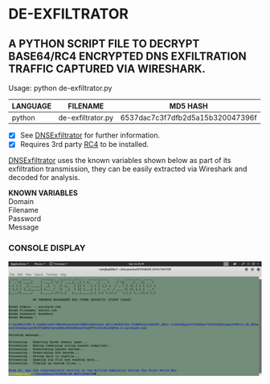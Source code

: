 # DE-EXFILTRATOR
## A PYTHON SCRIPT FILE TO DECRYPT BASE64/RC4 ENCRYPTED DNS EXFILTRATION TRAFFIC CAPTURED VIA WIRESHARK.

Usage: python de-exfiltrator.py

| LANGUAGE | FILENAME          | MD5 HASH                         |
|------    |------             | -------                          |
| python   | de-exfiltrator.py | 6537dac7c3f7dfb2d5a15b320047396f |

- [x] See [DNSExfiltrator](https://github.com/Arno0x/DNSExfiltrator) for further information.
- [x] Requires 3rd party [RC4](https://pypi.org/project/arc4/) to be installed.

[DNSExfiltrator](https://github.com/Arno0x/DNSExfiltrator) uses the known variables shown below as part of its exfiltration transmission, they can be easily extracted via Wireshark and decoded for analysis.

__KNOWN VARIABLES__ </br>
Domain </br>
Filename </br>
Password </br>
Message </br>

### CONSOLE DISPLAY
![Screenshot](picture1.png)
